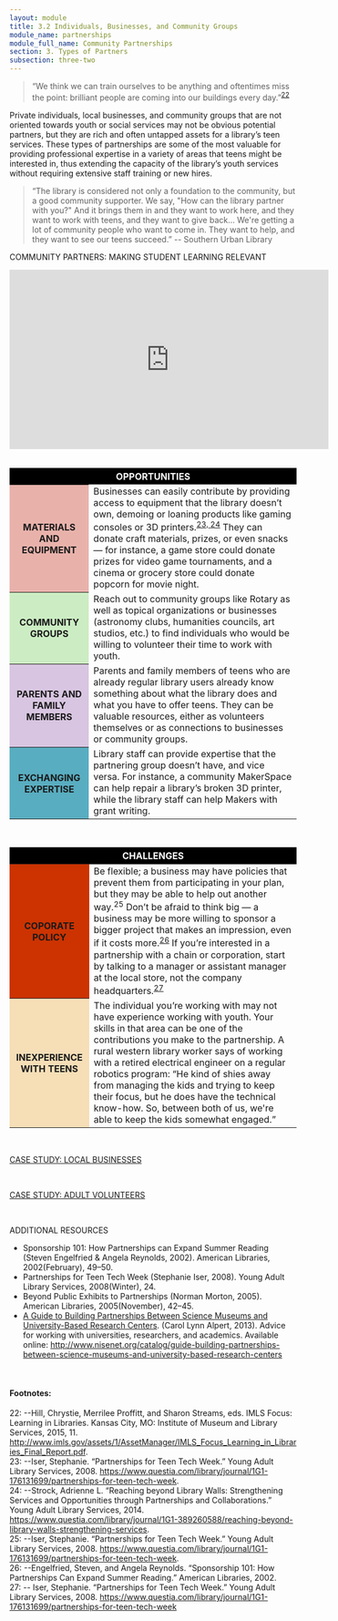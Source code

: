 ```yaml
---
layout: module
title: 3.2 Individuals, Businesses, and Community Groups
module_name: partnerships
module_full_name: Community Partnerships
section: 3. Types of Partners
subsection: three-two
---
```


>“We think we can train ourselves to be anything and oftentimes miss the point: brilliant people are coming into our buildings every day.”<sup>[22](#fn22)</sup>

Private individuals, local businesses, and community groups that are not oriented towards youth or social services may not be obvious potential partners, but they are rich and often untapped assets for a library’s teen services. These types of partnerships are some of the most valuable for providing professional expertise in a variety of areas that teens might be interested in, thus extending the capacity of the library’s youth services without requiring extensive staff training or new hires. 

>“The library is considered not only a foundation to the community, but a good community supporter. We say, "How can the library partner with you?" And it brings them in and they want to work here, and they want to work with teens, and they want to give back... We're getting a lot of community people who want to come in. They want to help, and they want to see our teens succeed.” -- Southern Urban Library

<div class="resources"> 

<span class="box-title">COMMUNITY PARTNERS: MAKING STUDENT LEARNING RELEVANT</span> 
<iframe width="560" height="315" src="https://www.youtube.com/embed/30oAIh5y3gE" frameborder="0" allow="accelerometer; autoplay; encrypted-media; gyroscope; picture-in-picture" allowfullscreen></iframe>
</div>
<br>
<table> 
<tr style="background-color:#000000"><th style="color: white;" colspan = "2">OPPORTUNITIES</th></tr> 
<tr><th style="background-color:#E8B2AB">MATERIALS AND EQUIPMENT</th><td>Businesses can easily contribute by providing access to equipment that the library doesn’t own, demoing or loaning products like gaming consoles or 3D printers.<sup><a href="#fn23">23, </a></sup><sup><a href="#fn24">24</a></sup> They can donate craft materials, prizes, or even snacks — for instance, a game store could donate prizes for video game tournaments, and a cinema or grocery store could donate popcorn for movie night.</td></tr> 
<tr><th style="background-color:#CCEDC3">COMMUNITY GROUPS</th><td>Reach out to community groups like Rotary as well as topical organizations or businesses (astronomy clubs, humanities councils, art studios, etc.) to find individuals who would be willing to volunteer their time to work with youth.</td></tr>
<tr><th style="background-color:#D8C5E1">PARENTS AND FAMILY MEMBERS</th><td>Parents and family members of teens who are already regular library users already know something about what the library does and what you have to offer teens. They can be valuable resources, either as volunteers themselves or as connections to businesses or community groups.</td></tr>
<tr><th style="background-color:#59adc0">EXCHANGING EXPERTISE</th><td>Library staff can provide expertise that the partnering group doesn’t have, and vice versa. For instance, a community MakerSpace can help repair a library’s broken 3D printer, while the library staff can help Makers with grant writing.</td></tr>
</table>
<br>
<table> 
<tr style="background-color:#000000"><th style="color: white;" colspan = "2">CHALLENGES</th></tr> 
<tr><th bgcolor="#cc3300">COPORATE POLICY</th><td>Be flexible; a business may have policies that prevent them from participating in your plan, but they may be able to help out another way.<sup>25</sup> Don’t be afraid to think big — a business may be more willing to sponsor a bigger project that makes an impression, even if it costs more.<sup><a href="#fn26">26</a></sup> If you’re interested in a partnership with a chain or corporation, start by talking to a manager or assistant manager at the local store, not the company headquarters.<sup><a href="#fn27">27</a></sup></td></tr> 
<tr><th style="background-color:#F6DEB7">INEXPERIENCE WITH TEENS</th><td>The individual you’re working with may not have experience working with youth. Your skills in that area can be one of the contributions you make to the partnership. A rural western library worker says of working with a retired electrical engineer on a regular robotics program: “He kind of shies away from managing the kids and trying to keep their focus, but he does have the technical know-how. So, between both of us, we're able to keep the kids somewhat engaged.”</td></tr>
</table>
<br>

<div class="case_study_box"> 
 <p><a href="" class="external">CASE STUDY: LOCAL BUSINESSES</a></p> 
</div>
<br>
<div class="case_study_box"> 
 <p><a href="" class="external">CASE STUDY: ADULT VOLUNTEERS</a></p> 
</div>
<br>

<div class="resources"> 

<span class="box-title">ADDITIONAL RESOURCES</span> 
<ul>
  <li>Sponsorship 101: How Partnerships can Expand Summer Reading (Steven Engelfried & Angela Reynolds, 2002). American Libraries, 2002(February), 49–50.</li>

  <li>Partnerships for Teen Tech Week (Stephanie Iser, 2008). Young Adult Library Services, 2008(Winter), 24.</li>

  <li>Beyond Public Exhibits to Partnerships (Norman Morton, 2005). American Libraries, 2005(November), 42–45.</li>

  <li><a href="http://www.nisenet.org/catalog/guide-building-partnerships-between-science-museums-and-university-based-research-centers" target="_blank">A Guide to Building Partnerships Between Science Museums and University-Based Research Centers</a>. (Carol Lynn Alpert, 2013). Advice for working with universities, researchers, and academics. Available online: <a href="http://www.nisenet.org/catalog/guide-building-partnerships-between-science-museums-and-university-based-research-centers" target="_blank">http://www.nisenet.org/catalog/guide-building-partnerships-between-science-museums-and-university-based-research-centers</a></li>
</ul>
</div>
<br>

#### Footnotes:

<a name="fn22">22</a>:  --Hill, Chrystie, Merrilee Proffitt, and Sharon Streams, eds. IMLS Focus: Learning in Libraries. Kansas City, MO: Institute of Museum and Library Services, 2015, 11. <a href="http://www.imls.gov/assets/1/AssetManager/IMLS_Focus_Learning_in_Libraries_Final_Report.pdf" target="_blank">http://www.imls.gov/assets/1/AssetManager/IMLS_Focus_Learning_in_Libraries_Final_Report.pdf</a>.
<br>
<a name="fn23">23</a>:  --Iser, Stephanie. “Partnerships for Teen Tech Week.” Young Adult Library Services, 2008. <a href="https://www.questia.com/library/journal/1G1-176131699/partnerships-for-teen-tech-week" target="_blank">https://www.questia.com/library/journal/1G1-176131699/partnerships-for-teen-tech-week</a>.
<br>
<a name="fn24">24</a>:  --Strock, Adrienne L. “Reaching beyond Library Walls: Strengthening Services and Opportunities through Partnerships and Collaborations.” Young Adult Library Services, 2014. <a href="https://www.questia.com/library/journal/1G1-389260588/reaching-beyond-library-walls-strengthening-services" target="_blank">https://www.questia.com/library/journal/1G1-389260588/reaching-beyond-library-walls-strengthening-services</a>.
<br>
<a name="fn25">25</a>:  --Iser, Stephanie. “Partnerships for Teen Tech Week.” Young Adult Library Services, 2008. <a href="https://www.questia.com/library/journal/1G1-176131699/partnerships-for-teen-tech-week" target="_blank">https://www.questia.com/library/journal/1G1-176131699/partnerships-for-teen-tech-week</a>.
<br>
<a name="fn26">26</a>:  --Engelfried, Steven, and Angela Reynolds. “Sponsorship 101: How Partnerships Can Expand Summer Reading.” American Libraries, 2002.
<br>
<a name="fn27">27</a>:  -- Iser, Stephanie. “Partnerships for Teen Tech Week.” Young Adult Library Services, 2008. <a href="https://www.questia.com/library/journal/1G1-176131699/partnerships-for-teen-tech-week" target="_blank">https://www.questia.com/library/journal/1G1-176131699/partnerships-for-teen-tech-week</a>
